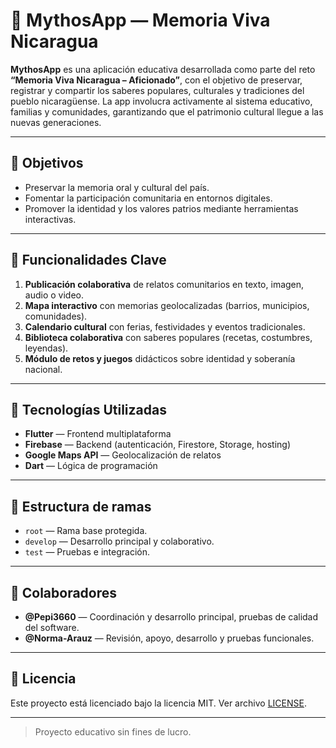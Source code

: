 # 📱 MythosApp — Memoria Viva Nicaragua

**MythosApp** es una aplicación educativa desarrollada como parte del reto **“Memoria Viva Nicaragua – Aficionado”**, con el objetivo de preservar, registrar y compartir los saberes populares, culturales y tradiciones del pueblo nicaragüense. La app involucra activamente al sistema educativo, familias y comunidades, garantizando que el patrimonio cultural llegue a las nuevas generaciones.

---

## 🎯 Objetivos

- Preservar la memoria oral y cultural del país.
- Fomentar la participación comunitaria en entornos digitales.
- Promover la identidad y los valores patrios mediante herramientas interactivas.

---

## 🧩 Funcionalidades Clave

1. **Publicación colaborativa** de relatos comunitarios en texto, imagen, audio o video.
2. **Mapa interactivo** con memorias geolocalizadas (barrios, municipios, comunidades).
3. **Calendario cultural** con ferias, festividades y eventos tradicionales.
4. **Biblioteca colaborativa** con saberes populares (recetas, costumbres, leyendas).
5. **Módulo de retos y juegos** didácticos sobre identidad y soberanía nacional.

---

## 🚀 Tecnologías Utilizadas

- **Flutter** — Frontend multiplataforma
- **Firebase** — Backend (autenticación, Firestore, Storage, hosting)
- **Google Maps API** — Geolocalización de relatos
- **Dart** — Lógica de programación

---

## 📁 Estructura de ramas

- `root` — Rama base protegida.
- `develop` — Desarrollo principal y colaborativo.
- `test` — Pruebas e integración.

---

## 👤 Colaboradores

- **@Pepi3660** — Coordinación y desarrollo principal, pruebas de calidad del software.
- **@Norma-Arauz** — Revisión, apoyo, desarrollo y pruebas funcionales.

---

## 📝 Licencia

Este proyecto está licenciado bajo la licencia MIT. Ver archivo [LICENSE](LICENSE).

---

> Proyecto educativo sin fines de lucro.
